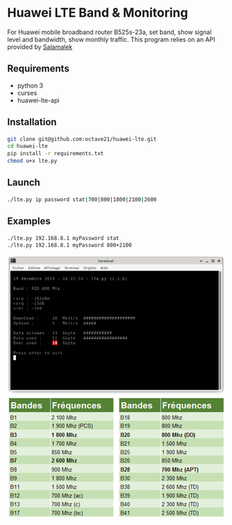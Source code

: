 # Huawei LTE Band & Monitoring

For Huawei mobile broadband router B525s-23a, set band, show signal level and bandwidth, show monthly traffic. 
This program relies on an API provided by [Salamalek](https://github.com/Salamek/huawei-lte-api)

## Requirements
* python 3
* curses
* huawei-lte-api

## Installation
```sh
git clone git@github.com:octave21/huawei-lte.git
cd huawei-lte
pip install -r requirements.txt
chmod u+x lte.py
```

## Launch
```sh
./lte.py ip password stat|700|800|1800|2100|2600
```

## Examples
```sh
./lte.py 192.168.8.1 myPassword stat
./lte.py 192.168.8.1 myPassword 800+2100
```
![lte](/lte.png)
![Bandes](/tableau_bandes-frequences-mobiles.png)
